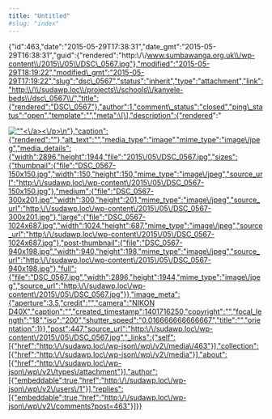 ```yaml
---
title: "Untitled"
#slug: "index"
---
```


{"id":463,"date":"2015-05-29T17:38:31","date\_gmt":"2015-05-29T16:38:31","guid":{"rendered":"http:\\/\\/www.sumbawanga.org.uk\\/wp-content\\/2015\\/05\\/DSC\_0567.jpg"},"modified":"2015-05-29T18:19:22","modified\_gmt":"2015-05-29T17:19:22","slug":"dsc\_0567","status":"inherit","type":"attachment","link":"http:\\/\\/sudawp.loc\\/projects\\/schools\\/kanyele-beds\\/dsc\_0567\\/","title":{"rendered":"DSC\_0567"},"author":1,"comment\_status":"closed","ping\_status":"open","template":"","meta":\[\],"description":{"rendered":"

[![\"\"](\"http:\/\/sudawp.loc\/wp-content\/2015\/05\/DSC_0567-300x201.jpg\")<\\/a><\\/p>\\n"},"caption":{"rendered":""},"alt\_text":"","media\_type":"image","mime\_type":"image\\/jpeg","media\_details":{"width":2896,"height":1944,"file":"2015\\/05\\/DSC\_0567.jpg","sizes":{"thumbnail":{"file":"DSC\_0567-150x150.jpg","width":150,"height":150,"mime\_type":"image\\/jpeg","source\_url":"http:\\/\\/sudawp.loc\\/wp-content\\/2015\\/05\\/DSC\_0567-150x150.jpg"},"medium":{"file":"DSC\_0567-300x201.jpg","width":300,"height":201,"mime\_type":"image\\/jpeg","source\_url":"http:\\/\\/sudawp.loc\\/wp-content\\/2015\\/05\\/DSC\_0567-300x201.jpg"},"large":{"file":"DSC\_0567-1024x687.jpg","width":1024,"height":687,"mime\_type":"image\\/jpeg","source\_url":"http:\\/\\/sudawp.loc\\/wp-content\\/2015\\/05\\/DSC\_0567-1024x687.jpg"},"post-thumbnail":{"file":"DSC\_0567-940x198.jpg","width":940,"height":198,"mime\_type":"image\\/jpeg","source\_url":"http:\\/\\/sudawp.loc\\/wp-content\\/2015\\/05\\/DSC\_0567-940x198.jpg"},"full":{"file":"DSC\_0567.jpg","width":2896,"height":1944,"mime\_type":"image\\/jpeg","source\_url":"http:\\/\\/sudawp.loc\\/wp-content\\/2015\\/05\\/DSC\_0567.jpg"}},"image\_meta":{"aperture":3.5,"credit":"","camera":"NIKON D40X","caption":"","created\_timestamp":1401716250,"copyright":"","focal\_length":"18","iso":"200","shutter\_speed":"0.016666666666667","title":"","orientation":1}},"post":447,"source\_url":"http:\\/\\/sudawp.loc\\/wp-content\\/2015\\/05\\/DSC\_0567.jpg","\_links":{"self":\[{"href":"http:\\/\\/sudawp.loc\\/wp-json\\/wp\\/v2\\/media\\/463"}\],"collection":\[{"href":"http:\\/\\/sudawp.loc\\/wp-json\\/wp\\/v2\\/media"}\],"about":\[{"href":"http:\\/\\/sudawp.loc\\/wp-json\\/wp\\/v2\\/types\\/attachment"}\],"author":\[{"embeddable":true,"href":"http:\\/\\/sudawp.loc\\/wp-json\\/wp\\/v2\\/users\\/1"}\],"replies":\[{"embeddable":true,"href":"http:\\/\\/sudawp.loc\\/wp-json\\/wp\\/v2\\/comments?post=463"}\]}}](http:\/\/sudawp.loc\/wp-content\/2015\/05\/DSC_0567.jpg)
